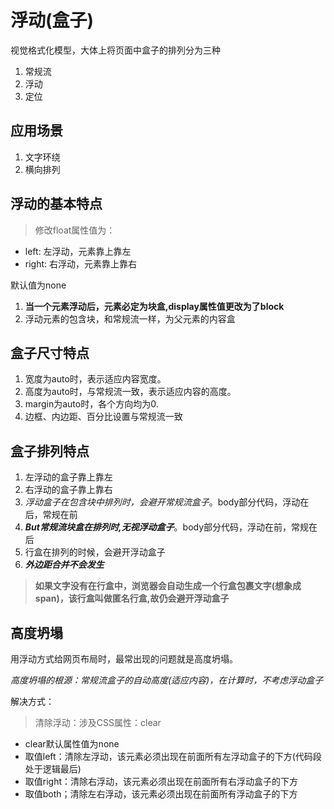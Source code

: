 # 浮动(盒子)

视觉格式化模型，大体上将页面中盒子的排列分为三种

1. 常规流
2. 浮动
3. 定位

## 应用场景

1. 文字环绕
2. 横向排列

## 浮动的基本特点

> 修改float属性值为：

- left: 左浮动，元素靠上靠左
- right: 右浮动，元素靠上靠右

默认值为none

1. **当一个元素浮动后，元素必定为块盒,display属性值更改为了block**
2. 浮动元素的包含块，和常规流一样，为父元素的内容盒

## 盒子尺寸特点

1. 宽度为auto时，表示适应内容宽度。
2. 高度为auto时，与常规流一致，表示适应内容的高度。
3. margin为auto时，各个方向均为0.
4. 边框、内边距、百分比设置与常规流一致

## 盒子排列特点

1. 左浮动的盒子靠上靠左
2. 右浮动的盒子靠上靠右
3. *浮动盒子在包含块中排列时，会避开常规流盒子*。body部分代码，浮动在后，常规在前
4. ***But常规流块盒在排列时,无视浮动盒子***。body部分代码，浮动在前，常规在后
5. 行盒在排列的时候，会避开浮动盒子
6. ***外边距合并不会发生***

> **如果文字没有在行盒中，浏览器会自动生成一个行盒包裹文字(想象成span)，该行盒叫做匿名行盒,故仍会避开浮动盒子**

## 高度坍塌

用浮动方式给网页布局时，最常出现的问题就是高度坍塌。

*高度坍塌的根源：常规流盒子的自动高度(适应内容)，在计算时，不考虑浮动盒子*

解决方式：

> 清除浮动：涉及CSS属性：clear

- clear默认属性值为none
- 取值left：清除左浮动，该元素必须出现在前面所有左浮动盒子的下方(代码段处于逻辑最后)
- 取值right：清除右浮动，该元素必须出现在前面所有右浮动盒子的下方
- 取值both；清除左右浮动，该元素必须出现在前面所有浮动盒子的下方